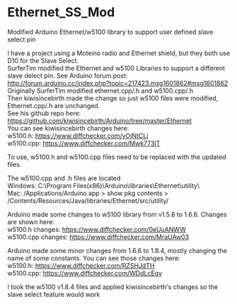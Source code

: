 # Ethernet_SS_Mod
Modified Arduino Ethernet/w5100 library to support user defined slave select pin

I have a project using a Moteino radio and Ethernet shield, but they both use D10 for the Slave Select.  
SurferTim modified the Ethernet and w5100 Libraries to support a different slave delect pin.
See Arduino forum post: http://forum.arduino.cc/index.php?topic=217423.msg1601862#msg1601862
Originally SurferTim modified ethernet.cpp/.h and w5100.cpp/.h  
Then kiwisincebirth made the change so just w5100 files were modified, Ethernet.cpp/.h are unchanged.  
See his github repo here: https://github.com/kiwisincebirth/Arduino/tree/master/Ethernet  
You can see kiwisincebirth changes here:  
w5100.h: https://www.diffchecker.com/yOjNtCLj  
w5100.cpp: https://www.diffchecker.com/Mwk773IT  

To use, w5100.h and w5100.cpp files need to be replaced with the updated files.  

The w5100.cpp and .h files are located  
Windows: C:\Program Files(x86)\Arduino\libraries\Ethernet\utility\  
Mac: /Applications/Arduino.app > show pkg contents > /Contents/Resources/Java/libraries/Ethernet/src/utility/  

Arduino made some changes to w5100 library from v1.5.8 to 1.6.6. Changes are shown here:  
w5100.h changes: https://www.diffchecker.com/0eUuANWW  
w5100.cpp changes: https://www.diffchecker.com/MraUAw03  

Arduino made some minor changes from 1.6.6 to 1.8.4, mostly changing the name of some constants. You can see those changes here:  
w5100.h: https://www.diffchecker.com/RZSHJdTH  
w5100.cpp: https://www.diffchecker.com/WDdLcEgv  

I took the w5100 v1.8.4 files and applied kiwisincebirth's changes so the slave select feature would work  


